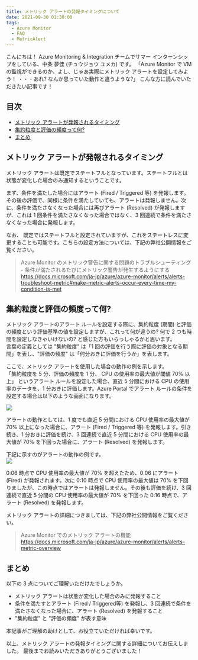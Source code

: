 ```yaml
---
title: メトリック アラートの発報タイミングについて
date: 2021-09-30 01:30:00
tags:
  - Azure Monitor
  - FAQ
  - MetricAlert
---
```



こんにちは！ Azure Monitoring & Integration チームでサマー インターンシップをしている、中条 夢佳 (チュウジョウ ユメカ) です。
「Azure Monitor で VM の監視ができるのか、よし、じゃあ実際にメトリック アラートを設定してみよう！ ・・・あれ? なんか思っていた動作と違うような?」
こんな方に読んでいただきたい記事です！
<!-- more -->

## 目次
- [メトリック アラートが発報されるタイミング](#メトリック-アラートが発報されるタイミング)
- [集約粒度と評価の頻度って何?](#集約粒度と評価の頻度って何)
- [まとめ](#まとめ)


## メトリック アラートが発報されるタイミング
メトリック アラートは既定でステートフルとなっています。ステートフルとは状態が変化した場合のみ通知するということです。  

まず、条件を満たした場合にはアラート (Fired / Triggered 等) を発報します。その後の評価で、同様に条件を満たしていても、アラートは発報しません。次に、条件を満たさなくなった場合には再びアラート (Resolved) が発報しますが、これは 1 回条件を満たさなくなった場合ではなく、3 回連続で条件を満たさなくなった場合に発報します。  

なお、 既定ではステートフルと設定されていますが、これをステートレスに変更することも可能です。こちらの設定方法については、下記の弊社公開情報をご覧ください。

> Azure Monitor のメトリック警告に関する問題のトラブルシューティング - 条件が満たされるたびにメトリック警告が発生するようにする
> https://docs.microsoft.com/ja-jp/azure/azure-monitor/alerts/alerts-troubleshoot-metric#make-metric-alerts-occur-every-time-my-condition-is-met


## 集約粒度と評価の頻度って何?
メトリック アラートのアラート ルールを設定する際に、集約粒度 (期間) と評価の頻度という評価基準の値を設定しますが、これって何が違うの? 何で 2 つも時間を設定しなきゃいけないの? と感じた方もいらっしゃるかと思います。  
言葉の定義としては "集約粒度" は「1 回の評価を行う際に評価の対象となる期間」を表し、"評価の頻度" は「何分おきに評価を行うか」を表します。  

ここで、メトリック アラートを使用した場合の動作の例を示します。  
「集約粒度を 5 分、評価の頻度を 1 分、 CPU の使用率の最大値が閾値 70% 以上」 というアラート ルールを設定した場合、直近 5 分間における CPU の使用率のデータを、1 分おきに評価します。Azure Portal でアラート ルールの条件を設定する場合は以下のような画面になります。    

![](./HowMetricAlertisFired/image01.png)

アラートの動作としては、1 度でも直近 5 分間における CPU 使用率の最大値が 70% 以上になった場合に、アラート (Fired / Triggered 等) を発報します。引き続き、1 分おきに評価を続け、3 回連続で直近 5 分間における CPU 使用率の最大値が 70% を下回った場合に、アラート (Resolved) を発報します。  

下記に示すのがアラートの動作の例です。  
![](./HowMetricAlertisFired/image02.png)

0:06 時点で CPU 使用率の最大値が 70% を超えたため、0:06 にアラート (Fired) が発報されます。次に 0:10 時点で CPU 使用率の最大値は 70% を下回りましたが、この時点ではアラートは発報しません。その後も評価を続け、3 回連続で直近 5 分間の CPU 使用率の最大値が 70% を下回った 0:16 時点で、アラート (Resolved) を発報します。
	
メトリック アラートの詳細につきましては、下記の弊社公開情報をご覧ください。  

> Azure Monitor でのメトリック アラートの機能 
> https://docs.microsoft.com/ja-jp/azure/azure-monitor/alerts/alerts-metric-overview


## まとめ
以下の 3 点についてご理解いただけたでしょうか。
- メトリック アラートは状態が変化した場合のみに発報すること
- 条件を満たすとアラート (Fired / Triggered等) を発報し、3 回連続で条件を満たさなくなった場合に、アラート (Resolved) を発報すること
- "集約粒度" と "評価の頻度" が表す意味

本記事がご理解の助けとして、お役立ていただければ幸いです。

以上、メトリック アラートの発報タイミングに関する詳細についてお伝えしました。
最後までお読みいただきありがとうございました！


